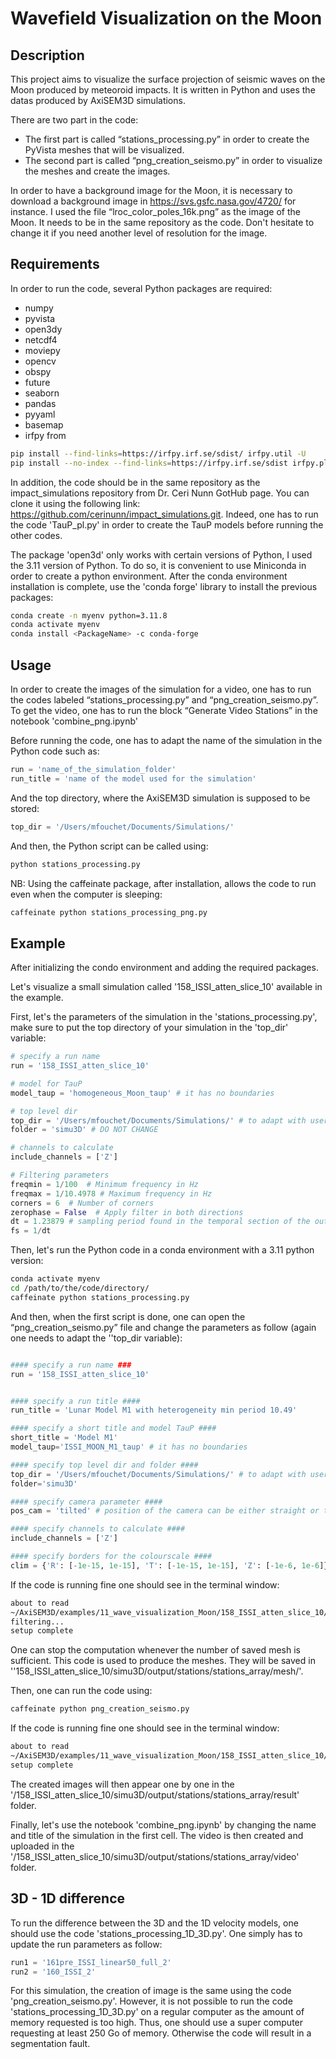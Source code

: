 # Wavefield Visualization on the Moon


## Description

This project aims to visualize the surface projection of seismic waves on  the Moon produced by meteoroid impacts.
It is written in Python and uses the datas produced by AxiSEM3D simulations.

There are two part in the code:
- The first part is called “stations_processing.py” in order to create the PyVista meshes that will be visualized.
- The second part is called “png_creation_seismo.py” in order to visualize the meshes and create the images.

In order to have a background image for the Moon, it is necessary to download a background image in
https://svs.gsfc.nasa.gov/4720/ for instance. I used the file “lroc_color_poles_16k.png” as the image of the Moon.
It needs to be in the same repository as the code. Don't hesitate to change it if you need another level of
resolution for the image.


## Requirements
 
In order to run the code, several Python packages are required:

- numpy
- pyvista
- open3dy
- netcdf4
- moviepy
- opencv
- obspy
- future 
- seaborn
- pandas
- pyyaml
- basemap
- irfpy from
```bash
pip install --find-links=https://irfpy.irf.se/sdist/ irfpy.util -U
pip install --no-index --find-links=https://irfpy.irf.se/sdist irfpy.planets -U
```

In addition, the code should be in the same repository as the impact_simulations repository from
Dr. Ceri Nunn GotHub page. You can clone it using the following link: https://github.com/cerinunn/impact_simulations.git.
Indeed, one has to run the code 'TauP_pl.py' in order to create the TauP models before running the other codes.

The package 'open3d' only works with certain versions of Python, I used the 3.11 version of Python.
To do so, it is convenient to use Miniconda in order to create a python environment. After the conda environment
installation is complete, use the 'conda forge' library to install the previous packages:
```bash
conda create -n myenv python=3.11.8
conda activate myenv
conda install <PackageName> -c conda-forge
```


## Usage

In order to create the images of the simulation for a video, one has to run the codes labeled “stations_processing.py”
and “png_creation_seismo.py”. To get the video, one has to run the block “Generate Video Stations” in the notebook 'combine_png.ipynb' 

Before running the code, one has to adapt the name of the simulation in the Python code such as:
```python
run = 'name_of_the_simulation_folder'
run_title = 'name of the model used for the simulation'
```

And the top directory, where the AxiSEM3D simulation is supposed to be stored:
```python
top_dir = '/Users/mfouchet/Documents/Simulations/'
```

And then, the Python script can be called using:
```bash
python stations_processing.py
```

NB: Using the caffeinate package, after installation, allows the code to run even when the computer is sleeping:
```bash
caffeinate python stations_processing_png.py
```


## Example 

After initializing the condo environment and adding the required packages.

Let's visualize a small simulation called '158_ISSI_atten_slice_10' available in the example. 

First, let's the parameters of the simulation in the 'stations_processing.py', make sure to put the top directory
of your simulation in the 'top_dir' variable:
```python
# specify a run name
run = '158_ISSI_atten_slice_10'

# model for TauP
model_taup = 'homogeneous_Moon_taup' # it has no boundaries

# top level dir 
top_dir = '/Users/mfouchet/Documents/Simulations/' # to adapt with user's directory
folder = 'simu3D' # DO NOT CHANGE

# channels to calculate
include_channels = ['Z']

# Filtering parameters
freqmin = 1/100  # Minimum frequency in Hz
freqmax = 1/10.4978 # Maximum frequency in Hz
corners = 6  # Number of corners
zerophase = False  # Apply filter in both directions
dt = 1.23879 # sampling period found in the temporal section of the output.txt
fs = 1/dt
```

Then, let's run the Python code in a conda environment with a 3.11 python version:
```bash
conda activate myenv
cd /path/to/the/code/directory/
caffeinate python stations_processing.py
```

And then, when the first script is done, one can open the “png_creation_seismo.py” file and change the
parameters as follow (again one needs to adapt the ''top_dir  variable):
```python

#### specify a run name ###
run = '158_ISSI_atten_slice_10'


#### specify a run title ####
run_title = 'Lunar Model M1 with heterogeneity min period 10.49'

#### specify a short title and model TauP ####
short_title = 'Model M1'
model_taup='ISSI_MOON_M1_taup' # it has no boundaries

#### specify top level dir and folder ####
top_dir = '/Users/mfouchet/Documents/Simulations/' # to adapt with user's directory
folder='simu3D'

#### specify camera parameter ####
pos_cam = 'tilted' # position of the camera can be either straight or tilted

#### specify channels to calculate ####
include_channels = ['Z']

#### specify borders for the colourscale ####
clim = {'R': [-1e-15, 1e-15], 'T': [-1e-15, 1e-15], 'Z': [-1e-6, 1e-6]}
```

If the code is running fine one should see in the terminal window:
```bash
about to read
~/AxiSEM3D/examples/11_wave_visualization_Moon/158_ISSI_atten_slice_10/simu3D/output/stations/stations_array/axisem3d_synthetics.nc.rank_all.nc
filtering...
setup complete
```

One can stop the computation whenever the number of saved mesh is sufficient. This code is used to produce the meshes.
They will be saved in ''158_ISSI_atten_slice_10/simu3D/output/stations/stations_array/mesh/'.

Then, one can run the code using:
```bash
caffeinate python png_creation_seismo.py
```

If the code is running fine one should see in the terminal window:
```bash
about to read
~/AxiSEM3D/examples/11_wave_visualization_Moon/158_ISSI_atten_slice_10/simu3D/output/stations/stations_array/axisem3d_synthetics.nc.rank_all.nc
setup complete
```

The created images will then appear one by one in the '/158_ISSI_atten_slice_10/simu3D/output/stations/stations_array/result' folder.

Finally, let's use the notebook 'combine_png.ipynb' by changing the name and title of the simulation in the first cell.
The video is then created and uploaded in the '/158_ISSI_atten_slice_10/simu3D/output/stations/stations_array/video' folder.


## 3D - 1D difference

To run the difference between the 3D and the 1D velocity models, one should use the code 'stations_processing_1D_3D.py'.
One simply has to update the run parameters as follow:
```python
run1 = '161pre_ISSI_linear50_full_2'
run2 = '160_ISSI_2'
```

For this simulation, the creation of image is the same using the code 'png_creation_seismo.py'. However, it is not possible
to run the code 'stations_processing_1D_3D.py' on a regular computer as the amount of memory requested is too high.
Thus, one should use a super computer requesting at least 250 Go of memory. Otherwise the code will result in a segmentation fault.
